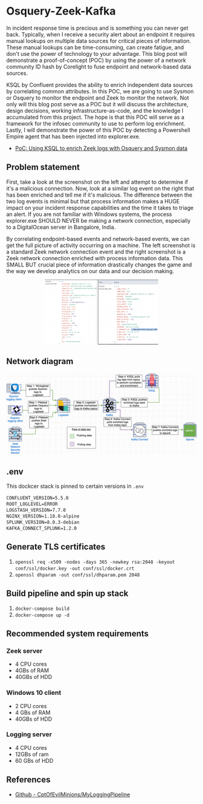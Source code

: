 # Osquery-Zeek-Kafka

In incident response time is precious and is something you can never get back. Typically, when I receive a security alert about an endpoint it requires manual lookups on multiple data sources for critical pieces of information. These manual lookups can be time-consuming, can create fatigue, and don't use the power of technology to your advantage. This blog post will demonstrate a proof-of-concept (POC) by using the power of a network community ID hash by Corelight to fuse endpoint and network-based data sources.

KSQL by Confluent provides the ability to enrich independent data sources by correlating common attributes. In this POC, we are going to use Sysmon or Osquery to monitor the endpoint and Zeek to monitor the network. Not only will this blog post serve as a POC but it will discuss the architecture, design decisions, working infrastructure-as-code, and the knowledge I accumulated from this project. The hope is that this POC will serve as a framework for the infosec community to use to perform log enrichment. Lastly, I will demonstrate the power of this POC by detecting a Powershell Empire agent that has been injected into explorer.exe.

* [PoC: Using KSQL to enrich Zeek logs with Osquery and Sysmon data](https://holdmybeersecurity.com/2020/05/31/poc-using-ksql-to-enrich-zeek-logs-with-osquery-and-sysmon-data/)

## Problem statement
First, take a look at the screenshot on the left and attempt to determine if it's a malicious connection. Now, look at a similar log event on the right that has been enriched and tell me if it's malicious. The difference between the two log events is minimal but that process information makes a HUGE impact on your incident response capabilities and the time it takes to triage an alert. If you are not familiar with Windows systems, the process explorer.exe SHOULD NEVER be making a network connection, especially to a DigitalOcean server in Bangalore, India.

By correlating endpoint-based events and network-based events, we can get the full picture of activity occurring on a machine. The left screenshot is a standard Zeek network connection event and the right screenshot is a Zeek network connection enriched with process information data. This SMALL BUT crucial piece of information drastically changes the game and the way we develop analytics on our data and our decision making.

<p align="center">
  <img src=".img/splunk_two_logs.png">
</p>



## Network diagram
<p align="center">
  <img src=".img/network_diagram.png">
</p>

## .env
This dockcer stack is pinned to certain versions in `.env`
```
CONFLUENT_VERSION=5.5.0
ROOT_LOGLEVEL=ERROR
LOGSTASH_VERSION=7.7.0
NGINX_VERSION=1.18.0-alpine
SPLUNK_VERSION=8.0.3-debian
KAFKA_CONNECT_SPLUNK=1.2.0
```

## Generate TLS certificates
1. `openssl req -x509 -nodes -days 365 -newkey rsa:2048 -keyout conf/ssl/docker.key -out conf/ssl/docker.crt`
1. `openssl dhparam -out conf/ssl/dhparam.pem 2048`

## Build pipeline and spin up stack
1. `docker-compose build`
1. `docker-compose up -d`

## Recommended system requirements
### Zeek server
* 4 CPU cores
* 4GBs of RAM
* 40GBs of HDD

### Windows 10 client
* 2 CPU cores
* 4 GBs of RAM
* 40GBs of HDD

### Logging server
* 4 CPU cores
* 12GBs of ram
* 60 GBs of HDD

## References
* [Github - CptOfEvilMinions/MyLoggingPipeline](https://github.com/CptOfEvilMinions/MyLoggingPipeline)
